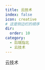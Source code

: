 ```yaml
---
title: 云技术
index: false
icon: creative
# 这是侧边栏的顺序
dir:
  order: 10
category:
  - 后端指北
  - 云技术
---
```


云技术

